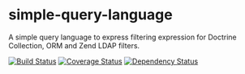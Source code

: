 simple-query-language
=====================

A simple query language to express filtering expression for Doctrine Collection, ORM and Zend LDAP filters.

[![Build Status](https://travis-ci.org/Adirelle/simple-query-language.svg?branch=master)](https://travis-ci.org/Adirelle/simple-query-language)
[![Coverage Status](https://coveralls.io/repos/Adirelle/simple-query-language/badge.png?branch=master)](https://coveralls.io/r/Adirelle/simple-query-language)
[![Dependency Status](https://www.versioneye.com/user/projects/5432a40984981fd75800008c/badge.svg?style=flat)](https://www.versioneye.com/user/projects/5432a40984981fd75800008c)
